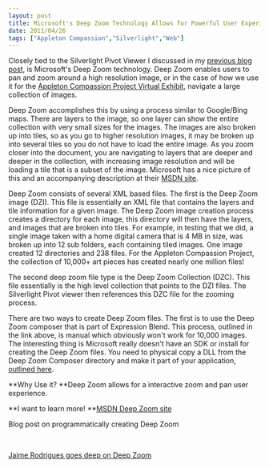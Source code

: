 ```yaml
---
layout: post
title: Microsoft's Deep Zoom Technology Allows for Powerful User Experience
date: 2011/04/26
tags: ["Appleton Compassion","Silverlight","Web"]
---
```


Closely tied to the Silverlight Pivot Viewer I discussed in my [previous blog post](http://www.skylinetechnologies.com/blog/Pages/silverlightpivotviewer.aspx), is Microsoft's Deep Zoom technology. Deep Zoom enables users to pan and zoom around a high resolution image, or in the case of how we use it for the [Appleton Compassion Project Virtual Exhibit](http://www.appletoncompassion.org/VirtualExhibitViewer), navigate a large collection of images.

Deep Zoom accomplishes this by using a process similar to Google/Bing maps. There are layers to the image, so one layer can show the entire collection with very small sizes for the images. The images are also broken up into tiles, so as you go to higher resolution images, it may be broken up into several tiles so you do not have to load the entire image. As you zoom closer into the document, you are navigating to layers that are deeper and deeper in the collection, with increasing image resolution and will be loading a tile that is a subset of the image. Microsoft has a nice picture of this and an accompanying description at their [MSDN site](http://blogs.msdn.com/b/jaimer/archive/2008/03/31/a-deepzoom-primer-explained-and-coded.aspx).

Deep Zoom consists of several XML based files. The first is the Deep Zoom image (DZI). This file is essentially an XML file that contains the layers and tile information for a given image. The Deep Zoom image creation process creates a directory for each image, this directory will then have the layers, and images that are broken into tiles. For example, in testing that we did, a single image taken with a home digital camera that is 4 MB in size, was broken up into 12 sub folders, each containing tiled images. One image created 12 directories and 238 files. For the Appleton Compassion Project, the collection of 10,000+ art pieces has created nearly one million files!

The second deep zoom file type is the Deep Zoom Collection (DZC). This file essentially is the high level collection that points to the DZI files. The Silverlight Pivot viewer then references this DZC file for the zooming process.

There are two ways to create Deep Zoom files. The first is to use the Deep Zoom composer that is part of Expression Blend. This process, outlined in the link above, is manual which obviously won't work for 10,000 images. The interesting thing is Microsoft really doesn't have an SDK or install for creating the Deep Zoom files. You need to physical copy a DLL from the Deep Zoom Composer directory and make it part of your application, [outlined here](http://blogs.msdn.com/b/expression/archive/2008/11/26/hello-deepzoomtools-dll-deep-zoom-image-tile-generation-made-easy.aspx).

**Why Use it?
**Deep Zoom allows for a interactive zoom and pan user experience.

**I want to learn more!
**[MSDN Deep Zoom site ](http://msdn.microsoft.com/en-us/library/cc645050(VS.95).aspx)

Blog post on programmatically creating Deep Zoom

&nbsp;

[Jaime Rodrigues goes deep on Deep Zoom](http://blogs.msdn.com/b/jaimer/archive/2008/03/31/a-deepzoom-primer-explained-and-coded.aspx)
